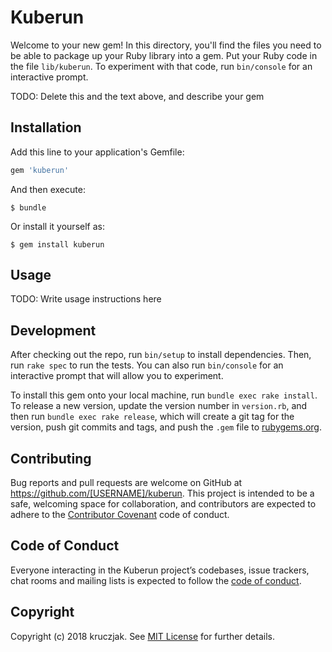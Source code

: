 # Kuberun

Welcome to your new gem! In this directory, you'll find the files you need to be able to package up your Ruby library into a gem. Put your Ruby code in the file `lib/kuberun`. To experiment with that code, run `bin/console` for an interactive prompt.

TODO: Delete this and the text above, and describe your gem

## Installation

Add this line to your application's Gemfile:

```ruby
gem 'kuberun'
```

And then execute:

    $ bundle

Or install it yourself as:

    $ gem install kuberun

## Usage

TODO: Write usage instructions here

## Development

After checking out the repo, run `bin/setup` to install dependencies. Then, run `rake spec` to run the tests. You can also run `bin/console` for an interactive prompt that will allow you to experiment.

To install this gem onto your local machine, run `bundle exec rake install`. To release a new version, update the version number in `version.rb`, and then run `bundle exec rake release`, which will create a git tag for the version, push git commits and tags, and push the `.gem` file to [rubygems.org](https://rubygems.org).

## Contributing

Bug reports and pull requests are welcome on GitHub at https://github.com/[USERNAME]/kuberun. This project is intended to be a safe, welcoming space for collaboration, and contributors are expected to adhere to the [Contributor Covenant](http://contributor-covenant.org) code of conduct.

## Code of Conduct

Everyone interacting in the Kuberun project’s codebases, issue trackers, chat rooms and mailing lists is expected to follow the [code of conduct](https://github.com/[USERNAME]/kuberun/blob/master/CODE_OF_CONDUCT.md).

## Copyright

Copyright (c) 2018 kruczjak. See [MIT License](LICENSE.txt) for further details.